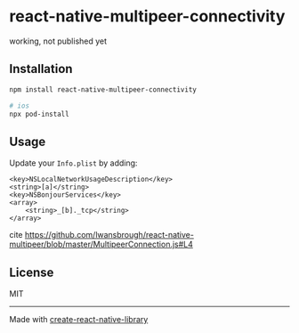 # react-native-multipeer-connectivity

working, not published yet

## Installation

```sh
npm install react-native-multipeer-connectivity

# ios
npx pod-install
```

## Usage

Update your `Info.plist` by adding:
```text
<key>NSLocalNetworkUsageDescription</key>
<string>[a]</string>
<key>NSBonjourServices</key>
<array>
    <string>_[b]._tcp</string>
</array>
```


cite
https://github.com/lwansbrough/react-native-multipeer/blob/master/MultipeerConnection.js#L4

## License

MIT

---

Made with [create-react-native-library](https://github.com/callstack/react-native-builder-bob)
